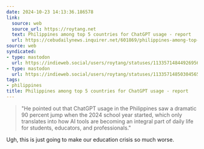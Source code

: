 ```yaml
---
date: 2024-10-23 14:13:36.186578
link:
  source: web
  source_url: https://roytang.net
  text: Philippines among top 5 countries for ChatGPT usage - report
  url: https://cebudailynews.inquirer.net/601869/philippines-among-top-5-countries-for-chatgpt-usage-report-shows
source: web
syndicated:
- type: mastodon
  url: https://indieweb.social/users/roytang/statuses/113357148449269569
- type: mastodon
  url: https://indieweb.social/users/roytang/statuses/113357148503045652
tags:
- philippines
title: Philippines among top 5 countries for ChatGPT usage - report
---
```


> "He pointed out that ChatGPT usage in the Philippines saw a dramatic 90 percent jump when the 2024 school year started, which only translates into how AI tools are becoming an integral part of daily life for students, educators, and professionals."

Ugh, this is just going to make our education crisis so much worse.